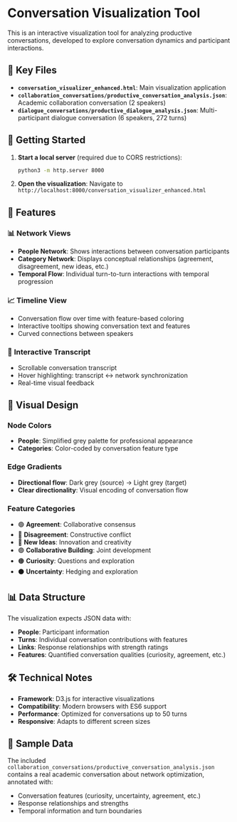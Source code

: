# Conversation Visualization Tool

This is an interactive visualization tool for analyzing productive conversations, developed to explore conversation dynamics and participant interactions.

## 📁 Key Files

- **`conversation_visualizer_enhanced.html`**: Main visualization application
- **`collaboration_conversations/productive_conversation_analysis.json`**: Academic collaboration conversation (2 speakers)
- **`dialogue_conversations/productive_dialogue_analysis.json`**: Multi-participant dialogue conversation (6 speakers, 272 turns)

## 🚀 Getting Started

1. **Start a local server** (required due to CORS restrictions):
   ```bash
   python3 -m http.server 8000
   ```

2. **Open the visualization**: Navigate to `http://localhost:8000/conversation_visualizer_enhanced.html`

## 🎯 Features

### 📊 **Network Views**
- **People Network**: Shows interactions between conversation participants
- **Category Network**: Displays conceptual relationships (agreement, disagreement, new ideas, etc.)
- **Temporal Flow**: Individual turn-to-turn interactions with temporal progression

### 📈 **Timeline View**
- Conversation flow over time with feature-based coloring
- Interactive tooltips showing conversation text and features
- Curved connections between speakers

### 📝 **Interactive Transcript**
- Scrollable conversation transcript
- Hover highlighting: transcript ↔ network synchronization
- Real-time visual feedback

## 🎨 **Visual Design**

### **Node Colors**
- **People**: Simplified grey palette for professional appearance
- **Categories**: Color-coded by conversation feature type

### **Edge Gradients**
- **Directional flow**: Dark grey (source) → Light grey (target)
- **Clear directionality**: Visual encoding of conversation flow

### **Feature Categories**
- 🟢 **Agreement**: Collaborative consensus
- 🔴 **Disagreement**: Constructive conflict
- 🔵 **New Ideas**: Innovation and creativity
- 🟣 **Collaborative Building**: Joint development
- 🟠 **Curiosity**: Questions and exploration
- ⚫ **Uncertainty**: Hedging and exploration

## 📊 **Data Structure**

The visualization expects JSON data with:
- **People**: Participant information
- **Turns**: Individual conversation contributions with features
- **Links**: Response relationships with strength ratings
- **Features**: Quantified conversation qualities (curiosity, agreement, etc.)

## 🛠 **Technical Notes**

- **Framework**: D3.js for interactive visualizations
- **Compatibility**: Modern browsers with ES6 support
- **Performance**: Optimized for conversations up to 50 turns
- **Responsive**: Adapts to different screen sizes

## 📄 **Sample Data**

The included `collaboration_conversations/productive_conversation_analysis.json` contains a real academic conversation about network optimization, annotated with:
- Conversation features (curiosity, uncertainty, agreement, etc.)
- Response relationships and strengths
- Temporal information and turn boundaries
